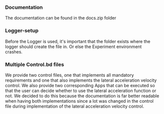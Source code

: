 ### Documentation
The documentation can be found in the docs.zip folder
### Logger-setup
Before the Logger is used, it's important that the folder exists where the logger should create the file in. Or else the Experiment environment crashes.
### Multiple Control.bd files
We provide two control files, one that implements all mandatory requirements and one that also implements the lateral acceleration velocity control. We also provide two corresponding Apps that can be executed so that the user can decide whether to use the lateral acceleration function or not. We decided to do this because the documentation is far better readable when having both implementations since a lot was changed in the control file during implementation of the lateral acceleration velocity control.
